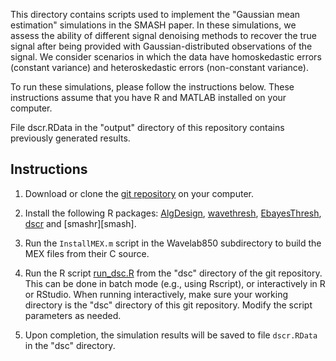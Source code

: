 This directory contains scripts used to implement the "Gaussian mean
estimation" simulations in the SMASH paper. In these simulations, we
assess the ability of different signal denoising methods to recover
the true signal after being provided with Gaussian-distributed
observations of the signal. We consider scenarios in which the data
have homoskedastic errors (constant variance) and heteroskedastic
errors (non-constant variance).

To run these simulations, please follow the instructions below. These
instructions assume that you have R and MATLAB installed on your
computer.

File dscr.RData in the "output" directory of this repository contains
previously generated results.

## Instructions

1. Download or clone the [git repository][smash-github] on your computer.

2. Install the following R packages: [AlgDesign][algdesign],
   [wavethresh][wavethresh], [EbayesThresh][EbayesThresh], 
   [dscr][dscr] and [smashr][smash].

3. Run the `InstallMEX.m` script in the Wavelab850 subdirectory to
   build the MEX files from their C source.

4. Run the R script [run_dsc.R](run_dsc.R) from the "dsc" directory of
   the git repository. This can be done in batch mode (e.g., using
   Rscript), or interactively in R or RStudio. When running
   interactively, make sure your working directory is the "dsc"
   directory of this git repository. Modify the script parameters as
   needed.

5. Upon completion, the simulation results will be saved to file
   `dscr.RData` in the "dsc" directory.

[smash-github]: https://github.com/stephenslab/smash-paper
[smashr]: https://github.com/stephenslab/smashr
[dscr]: https://github.com/stephens999/dscr
[ebayesthresh]: https://github.com/stephenslab/EbayesThresh
[wavethresh]: https://cran.r-project.org/package=wavethresh
[algdesign]: https://cran.r-project.org/package=AlgDesign
